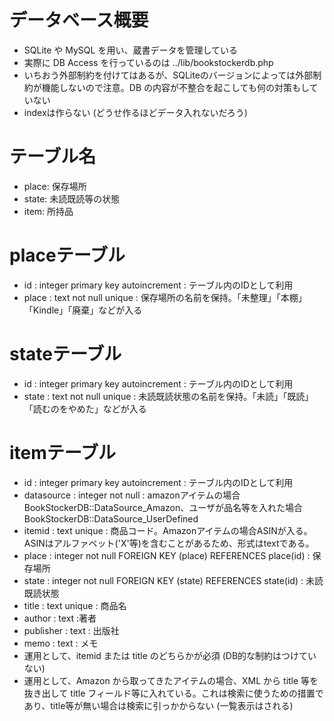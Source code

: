 # データベース概要
* SQLite や MySQL を用い、蔵書データを管理している
* 実際に DB Access を行っているのは ../lib/bookstockerdb.php
* いちおう外部制約を付けてはあるが、SQLiteのバージョンによっては外部制約が機能しないので注意。DB の内容が不整合を起こしても何の対策もしていない
* indexは作らない (どうせ作るほどデータ入れないだろう)

# テーブル名
* place: 保存場所
* state: 未読既読等の状態
* item: 所持品

# placeテーブル
* id : integer primary key autoincrement : テーブル内のIDとして利用
* place : text not null unique : 保存場所の名前を保持。「未整理」「本棚」「Kindle」「廃棄」などが入る

# stateテーブル
* id : integer primary key autoincrement : テーブル内のIDとして利用
* state : text not null unique : 未読既読状態の名前を保持。「未読」「既読」「読むのをやめた」などが入る

# itemテーブル
* id : integer primary key autoincrement : テーブル内のIDとして利用
* datasource : integer not null : amazonアイテムの場合 BookStockerDB::DataSource_Amazon、ユーザが品名等を入れた場合 BookStockerDB::DataSource_UserDefined
* itemid : text unique : 商品コード。Amazonアイテムの場合ASINが入る。ASINはアルファベット('X'等)を含むことがあるため、形式はtextである。
* place : integer not null FOREIGN KEY (place) REFERENCES place(id) : 保存場所
* state : integer not null FOREIGN KEY (state) REFERENCES state(id) : 未読既読状態
* title : text unique : 商品名
* author : text :著者
* publisher : text : 出版社
* memo : text : メモ
* 運用として、itemid または title のどちらかが必須 (DB的な制約はつけていない)
* 運用として、Amazon から取ってきたアイテムの場合、XML から title 等を抜き出して title フィールド等に入れている。これは検索に使うための措置であり、title等が無い場合は検索に引っかからない (一覧表示はされる)

